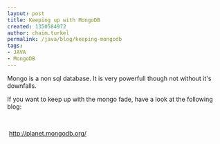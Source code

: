 ```yaml
---
layout: post
title: Keeping up with MongoDB
created: 1350584972
author: chaim.turkel
permalink: /java/blog/keeping-mongodb
tags:
- JAVA
- MongoDB
---
```

<p>Mongo is a non sql database. It is very powerfull though not without it&#39;s downfalls.</p>
<p>If you want to keep up with the mongo fade, have a look at the following blog:</p>
<p>&nbsp;</p>
<p>&nbsp;<a href="http://planet.mongodb.org/">http://planet.mongodb.org/</a></p>
